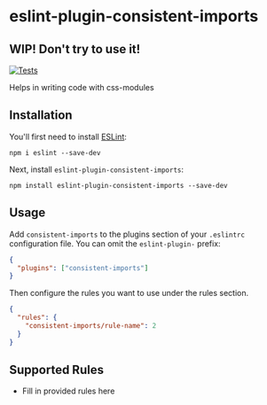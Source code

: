 # eslint-plugin-consistent-imports

## WIP! Don't try to use it!

[![Tests](https://github.com/DZakh-packages/eslint-plugin-consistent-imports/actions/workflows/test.yml/badge.svg?branch=master)](https://github.com/DZakh-packages/eslint-plugin-consistent-imports/actions/workflows/test.yml)

Helps in writing code with css-modules

## Installation

You'll first need to install [ESLint](http://eslint.org):

```
npm i eslint --save-dev
```

Next, install `eslint-plugin-consistent-imports`:

```
npm install eslint-plugin-consistent-imports --save-dev
```

## Usage

Add `consistent-imports` to the plugins section of your `.eslintrc` configuration file. You can omit the `eslint-plugin-` prefix:

```json
{
  "plugins": ["consistent-imports"]
}
```

Then configure the rules you want to use under the rules section.

```json
{
  "rules": {
    "consistent-imports/rule-name": 2
  }
}
```

## Supported Rules

- Fill in provided rules here
